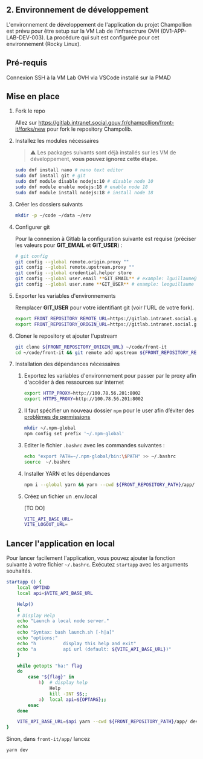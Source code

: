 ## 2. Environnement de développement

L'environnement de développement de l'application du projet Champollion est prévu pour être setup sur la VM Lab de l'infrasctrure OVH (0V1-APP-LAB-DEV-003). La procédure qui suit est configurée pour cet environnement (Rocky Linux).

## Pré-requis

Connexion SSH à la VM Lab OVH via VSCode installé sur la PMAD

## Mise en place

1. Fork le repo

   Allez sur https://gitlab.intranet.social.gouv.fr/champollion/front-it/forks/new pour fork le repository Champolib.

2. Installez les modules nécessaires

   > ⚠️ Les packages suivants sont déjà installés sur les VM de développement, **vous pouvez ignorez cette étape.**

   ```bash
   sudo dnf install nano # nano text editor
   sudo dnf install git # git
   sudo dnf module disable nodejs:10 # disable node 10
   sudo dnf module enable nodejs:18 # enable node 18
   sudo dnf module install nodejs:18 # install node 18
   ```

3. Créer les dossiers suivants

   ```bash
   mkdir -p ~/code ~/data ~/env
   ```

4. Configurer git

   Pour la connexion à Gitlab la configuration suivante est requise (préciser les valeurs pour **GIT_EMAIL** et **GIT_USER**) :

   ```bash
   # git config
   git config --global remote.origin.proxy ""
   git config --global remote.upstream.proxy ""
   git config --global credential.helper store
   git config --global user.email **GIT_EMAIL** # example: lguillaume@sg.social.gouv.fr
   git config --global user.name **GIT_USER** # example: leoguillaume
   ```

5. Exporter les variables d'environnements

   Remplacer **GIT_USER** pour votre identifiant git (voir l'URL de votre fork).

   ```bash
   export FRONT_REPOSITORY_REMOTE_URL=https://gitlab.intranet.social.gouv.fr/champollion/front-it
   export FRONT_REPOSITORY_ORIGIN_URL=https://gitlab.intranet.social.gouv.fr/**GIT_USER**/front-it
   ```

6. Cloner le repository et ajouter l'upstream

   ```bash
   git clone ${FRONT_REPOSITORY_ORIGIN_URL} ~/code/front-it
   cd ~/code/front-it && git remote add upstream ${FRONT_REPOSITORY_REMOTE_URL}
   ```

7. Installation des dépendances nécessaires

   1. Exportez les variables d'environnement pour passer par le proxy afin d'accéder à des ressources sur internet

      ```bash
      export HTTP_PROXY=http://100.78.56.201:8002
      export HTTPS_PROXY=http://100.78.56.201:8002
      ```

   2. Il faut spécifier un nouveau dossier `npm` pour le user afin d’éviter des [problèmes de permissions](https://stackoverflow.com/questions/48910876/error-eacces-permission-denied-access-usr-local-lib-node-modules/55274930#55274930)

      ```bash
      mkdir ~/.npm-global
      npm config set prefix '~/.npm-global'
      ```

   3. Editer le fichier `.bashrc` avec les commandes suivantes :

      ```bash
      echo "export PATH=~/.npm-global/bin:\$PATH" >> ~/.bashrc
      source  ~/.bashrc
      ```

   4. Installer YARN et les dépendances

      ```bash
      npm i --global yarn && yarn --cwd ${FRONT_REPOSITORY_PATH}/app/
      ```

   5. Créez un fichier un .env.local

      [TO DO]

      ```bash
      VITE_API_BASE_URL=
      VITE_LOGOUT_URL=
      ```

## Lancer l'application en local

Pour lancer facilement l'application, vous pouvez ajouter la fonction suivante à votre fichier `~/.bashrc`. Exécutez `startapp` avec les arguments souhaités.

```bash
startapp () {
    local OPTIND
    local api=$VITE_API_BASE_URL

    Help()
    {
    # Display Help
    echo "Launch a local node server."
    echo
    echo "Syntax: bash launch.sh [-h|a]"
    echo "options:"
    echo "h          display this help and exit"
    echo "a          api url (default: ${VITE_API_BASE_URL})"
    }

    while getopts "ha:" flag
    do
        case "${flag}" in
            h)  # display help
                Help
                kill -INT $$;;
            a)  local api=${OPTARG};;
        esac
    done

    VITE_API_BASE_URL=$api yarn --cwd ${FRONT_REPOSITORY_PATH}/app/ dev
}
```

Sinon, dans `front-it/app/` lancez

```bash
yarn dev
```
